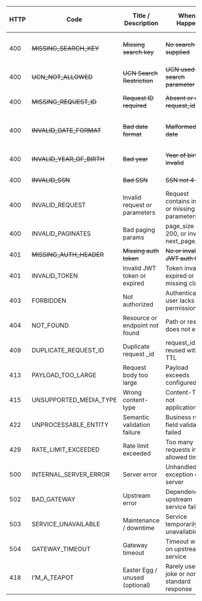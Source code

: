 | HTTP | Code                | Title / Description           | When it Happens                                         | Message                             | Client Remediation                  | Status            | Reason for Removal / Addition                                  |
|-------|---------------------|------------------------------|--------------------------------------------------------|-----------------------------------|-----------------------------------|-------------------|---------------------------------------------------------------|
| 400   | ~~MISSING_SEARCH_KEY~~   | ~~Missing search key~~            | ~~No search keys supplied~~                                 | ~~Provide at least one search key~~    | ~~Add valid search keys~~              | Removed           | Merged into INVALID_REQUEST for simpler param validation     |
| 400   | ~~UCN_NOT_ALLOWED~~      | ~~UCN Search Restriction~~        | ~~UCN used as a search parameter~~                          | ~~UCN cannot be used as search key~~   | ~~Remove UCN param~~                  | Removed           | Covered by INVALID_REQUEST param validation                   |
| 400   | ~~MISSING_REQUEST_ID~~   | ~~Request ID required~~           | ~~Absent or empty request_id~~                              | ~~Request ID required~~                | ~~Send unique request ID~~            | Removed           | Covered by 409 CONFLICT for duplicates                        |
| 400   | ~~INVALID_DATE_FORMAT~~  | ~~Bad date format~~               | ~~Malformed ISO date~~                                      | ~~Invalid date format~~                | ~~Use yyyy-MM-dd format~~             | Removed           | Merged with INVALID_REQUEST for param validation              |
| 400   | ~~INVALID_YEAR_OF_BIRTH~~| ~~Bad year~~                     | ~~Year of birth invalid~~                                   | ~~Year must be 4-digit allowed year~~ | ~~Provide valid year~~                | Removed           | Merged with INVALID_REQUEST                                    |
| 400   | ~~INVALID_SSN~~          | ~~Bad SSN~~                      | ~~SSN not 4 digits~~                                       | ~~SSN must be numeric~~                | ~~Provide valid SSN~~                 | Removed           | Merged with INVALID_REQUEST                                    |
| 400   | INVALID_REQUEST       | Invalid request or parameters    | Request contains invalid or missing parameters             | Invalid or missing parameter error    | Correct request format and params     | Retained          | Central validation error for param issues                      |
| 400   | INVALID_PAGINATES    | Bad paging params                | page_size > 200, or invalid next_page_token                | Invalid pagination params             | Adjust pagination parameters          | Retained          | Pagination errors specific enough to retain                   |
| 401   | ~~MISSING_AUTH_HEADER~~  | ~~Missing auth token~~          | ~~No or invalid JWT auth token~~                            | ~~Missing/invalid token~~              | ~~Provide valid token~~              | Removed           | Merged with INVALID_TOKEN                                      |
| 401   | INVALID_TOKEN          | Invalid JWT token or expired    | Token invalid, expired or missing claims                    | Invalid or expired token               | Get new valid token                   | Retained          | Consolidated auth failure error                               |
| 403   | FORBIDDEN              | Not authorized                 | Authenticated user lacks permission                          | Access denied due to lack of rights   | Request necessary permission          | Added             | Common and distinct from auth failure                         |
| 404   | NOT_FOUND              | Resource or endpoint not found  | Path or resource does not exist                              | Requested resource not found           | Verify URL or resource ID             | Retained          | Undeniable standard REST code                                 |
| 409   | DUPLICATE_REQUEST_ID   | Duplicate request _id           | request_id reused within TTL                                 | Request_id must be unique               | Generate unique request_id            | Retained          | Idempotency control                                          |
| 413   | PAYLOAD_TOO_LARGE      | Request body too large          | Payload exceeds configured limits                            | Payload too large                      | Reduce payload size                   | Retained          | Critical size control                                        |
| 415   | UNSUPPORTED_MEDIA_TYPE | Wrong content-type             | Content-Type not application/json                            | Unsupported media type                 | Use application/json                  | Retained          | Standard for media type validation                           |
| 422   | UNPROCESSABLE_ENTITY   | Semantic validation failure    | Business rule or field validation failed                    | Validation failed on fields            | Fix validation errors                 | Retained          | Business logic validation                                   |
| 429   | RATE_LIMIT_EXCEEDED    | Rate limit exceeded            | Too many requests in allowed time                            | Rate limit exceeded                    | Back off and retry                    | Retained          | Important to prevent abuse                                   |
| 500   | INTERNAL_SERVER_ERROR  | Server error                  | Unhandled exception on server                                | Internal server error                 | Retry later or contact support       | Retained          | Fundamental server error                                    |
| 502   | BAD_GATEWAY            | Upstream error                | Dependency or upstream service failure                      | Bad gateway from upstream              | Retry with backoff                   | Retained          | Upstream dependency failure                               |
| 503   | SERVICE_UNAVAILABLE    | Maintenance / downtime         | Service temporarily unavailable                              | Service temporarily unavailable        | Retry after delay                    | Retained          | Planned/unplanned downtime                                |
| 504   | GATEWAY_TIMEOUT        | Gateway timeout               | Timeout waiting on upstream service                          | Gateway timeout                       | Retry after delay                    | Retained          | Important gateway timeout                                 |
| 418   | I'M_A_TEAPOT           | Easter Egg / unused (optional) | Rarely used, for joke or non-standard response               | Quick brown fox                      | Ignore                             | Optional (Add if desired) | Sometimes added for playful response or for unusual condition |

